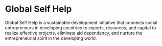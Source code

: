 Global Self Help
================

Global Self Help is a sustainable development initiative that connects social entrepreneurs in developing countries to experts, resources, and capital to realize effective projects, eliminate aid dependency, and nurture the entrepreneurial spirit in the developing world.
